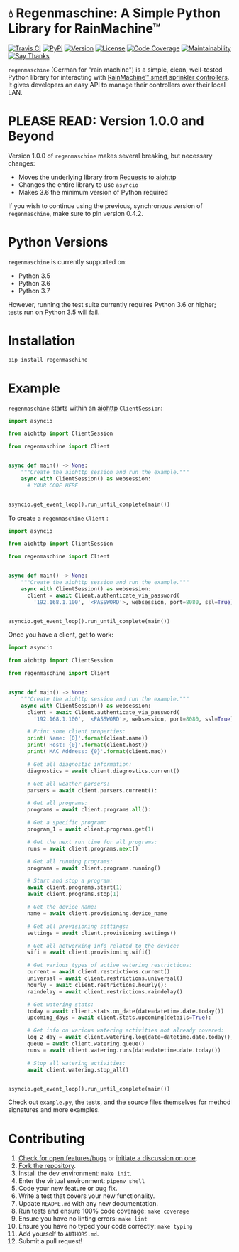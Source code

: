 # 💧 Regenmaschine: A Simple Python Library for RainMachine™

[![Travis CI](https://travis-ci.org/bachya/regenmaschine.svg?branch=master)](https://travis-ci.org/bachya/regenmaschine)
[![PyPi](https://img.shields.io/pypi/v/regenmaschine.svg)](https://pypi.python.org/pypi/regenmaschine)
[![Version](https://img.shields.io/pypi/pyversions/regenmaschine.svg)](https://pypi.python.org/pypi/regenmaschine)
[![License](https://img.shields.io/pypi/l/regenmaschine.svg)](https://github.com/bachya/regenmaschine/blob/master/LICENSE)
[![Code Coverage](https://codecov.io/gh/bachya/regenmaschine/branch/master/graph/badge.svg)](https://codecov.io/gh/bachya/regenmaschine)
[![Maintainability](https://api.codeclimate.com/v1/badges/a99a88d28ad37a79dbf6/maintainability)](https://codeclimate.com/github/bachya/regenmaschine/maintainability)
[![Say Thanks](https://img.shields.io/badge/SayThanks-!-1EAEDB.svg)](https://saythanks.io/to/bachya)

`regenmaschine` (German for "rain machine") is a simple, clean, well-tested
Python library for interacting with
[RainMachine™ smart sprinkler controllers](http://www.rainmachine.com/).
It gives developers an easy API to manage their controllers over their local
LAN.

# PLEASE READ: Version 1.0.0 and Beyond

Version 1.0.0 of `regenmaschine` makes several breaking, but necessary changes:

* Moves the underlying library from
  [Requests](http://docs.python-requests.org/en/master/) to
  [aiohttp](https://aiohttp.readthedocs.io/en/stable/)
* Changes the entire library to use `asyncio`
* Makes 3.6 the minimum version of Python required

If you wish to continue using the previous, synchronous version of
`regenmaschine`, make sure to pin version 0.4.2.

# Python Versions

`regenmaschine` is currently supported on:

* Python 3.5
* Python 3.6
* Python 3.7

However, running the test suite currently requires Python 3.6 or higher; tests
run on Python 3.5 will fail.

# Installation

```python
pip install regenmaschine
```

# Example

`regenmaschine` starts within an
[aiohttp](https://aiohttp.readthedocs.io/en/stable/) `ClientSession`:

```python
import asyncio

from aiohttp import ClientSession

from regenmaschine import Client


async def main() -> None:
    """Create the aiohttp session and run the example."""
    async with ClientSession() as websession:
      # YOUR CODE HERE


asyncio.get_event_loop().run_until_complete(main())
```

To create a  `regenmaschine` `Client` :

```python
import asyncio

from aiohttp import ClientSession

from regenmaschine import Client


async def main() -> None:
    """Create the aiohttp session and run the example."""
    async with ClientSession() as websession:
      client = await Client.authenticate_via_password(
        '192.168.1.100', '<PASSWORD'>, websession, port=8080, ssl=True)


asyncio.get_event_loop().run_until_complete(main())
```

Once you have a client, get to work:

```python
import asyncio

from aiohttp import ClientSession

from regenmaschine import Client


async def main() -> None:
    """Create the aiohttp session and run the example."""
    async with ClientSession() as websession:
      client = await Client.authenticate_via_password(
        '192.168.1.100', '<PASSWORD'>, websession, port=8080, ssl=True)

      # Print some client properties:
      print('Name: {0}'.format(client.name))
      print('Host: {0}'.format(client.host))
      print('MAC Address: {0}'.format(client.mac))

      # Get all diagnostic information:
      diagnostics = await client.diagnostics.current()

      # Get all weather parsers:
      parsers = await client.parsers.current():

      # Get all programs:
      programs = await client.programs.all():

      # Get a specific program:
      program_1 = await client.programs.get(1)

      # Get the next run time for all programs:
      runs = await client.programs.next()

      # Get all running programs:
      programs = await client.programs.running()

      # Start and stop a program:
      await client.programs.start(1)
      await client.programs.stop(1)

      # Get the device name:
      name = await client.provisioning.device_name

      # Get all provisioning settings:
      settings = await client.provisioning.settings()

      # Get all networking info related to the device:
      wifi = await client.provisioning.wifi()

      # Get various types of active watering restrictions:
      current = await client.restrictions.current()
      universal = await client.restrictions.universal()
      hourly = await client.restrictions.hourly():
      raindelay = await client.restrictions.raindelay()

      # Get watering stats:
      today = await client.stats.on_date(date=datetime.date.today())
      upcoming_days = await client.stats.upcoming(details=True):

      # Get info on various watering activities not already covered:
      log_2_day = await client.watering.log(date=datetime.date.today(), 2):
      queue = await client.watering.queue()
      runs = await client.watering.runs(date=datetime.date.today())

      # Stop all watering activities:
      await client.watering.stop_all()


asyncio.get_event_loop().run_until_complete(main())
```

Check out `example.py`, the tests, and the source files themselves for method
signatures and more examples.

# Contributing

1. [Check for open features/bugs](https://github.com/bachya/regenmaschine/issues)
  or [initiate a discussion on one](https://github.com/bachya/regenmaschine/issues/new).
2. [Fork the repository](https://github.com/bachya/regenmaschine/fork).
3. Install the dev environment: `make init`.
4. Enter the virtual environment: `pipenv shell`
5. Code your new feature or bug fix.
6. Write a test that covers your new functionality.
7. Update `README.md` with any new documentation.
8. Run tests and ensure 100% code coverage: `make coverage`
9. Ensure you have no linting errors: `make lint`
10. Ensure you have no typed your code correctly: `make typing`
11. Add yourself to `AUTHORS.md`.
12. Submit a pull request!
